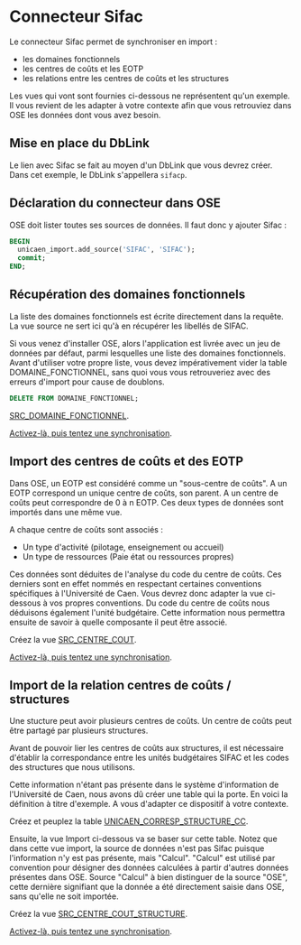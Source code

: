 # Connecteur Sifac

Le connecteur Sifac permet de synchroniser en import :
  * les domaines fonctionnels
  * les centres de coûts et les EOTP
  * les relations entre les centres de coûts et les structures

Les vues qui vont sont fournies ci-dessous ne représentent qu'un exemple. Il vous revient de les adapter à votre contexte afin que vous
retrouviez dans OSE les données dont vous avez besoin. 


  
## Mise en place du DbLink

Le lien avec Sifac se fait au moyen d'un DbLink que vous devrez créer.
Dans cet exemple, le DbLink s'appellera `sifacp`.



## Déclaration du connecteur dans OSE  

OSE doit lister toutes ses sources de données.
Il faut donc y ajouter Sifac : 

```sql
BEGIN
  unicaen_import.add_source('SIFAC', 'SIFAC');
  commit;
END;
```


## Récupération des domaines fonctionnels

La liste des domaines fonctionnels est écrite directement dans la requête.
La vue source ne sert ici qu'à en récupérer les libellés de SIFAC.

Si vous venez d'installer OSE, alors l'application est livrée avec un jeu de données par défaut, parmi lesquelles une liste des domaines fonctionnels.
Avant d'utiliser votre propre liste, vous devez impérativement vider la table DOMAINE_FONCTIONNEL, sans quoi vous vous 
retrouveriez avec des erreurs d'import pour cause de doublons.

```sql
DELETE FROM DOMAINE_FONCTIONNEL;
```


[SRC_DOMAINE_FONCTIONNEL](SRC_DOMAINE_FONCTIONNEL.sql).

[Activez-là, puis tentez une synchronisation](../activer-synchroniser.md).


## Import des centres de coûts et des EOTP

Dans OSE, un EOTP est considéré comme un "sous-centre de coûts".
A un EOTP correspond un unique centre de coûts, son parent.
A un centre de coûts peut correspondre de 0 à n EOTP.
Ces deux types de données sont importés dans une même vue.

A chaque centre de coûts sont associés :
* Un type d'activité (pilotage, enseignement ou accueil)
* Un type de ressources (Paie état ou ressources propres)

Ces données sont déduites de l'analyse du code du centre de coûts.
Ces derniers sont en effet nommés en respectant certaines conventions spécifiques à l'Université de Caen.
Vous devrez donc adapter la vue ci-dessous à vos propres conventions.
Du code du centre de coûts nous déduisons également l'unité budgétaire. Cette information nous permettra ensuite
de savoir à quelle composante il peut être associé.

Créez la vue [SRC_CENTRE_COUT](SRC_CENTRE_COUT.sql). 

[Activez-là, puis tentez une synchronisation](../activer-synchroniser.md).


## Import de la relation centres de coûts / structures

Une stucture peut avoir plusieurs centres de coûts.
Un centre de coûts peut être partagé par plusieurs structures.

Avant de pouvoir lier les centres de coûts aux structures, il est nécessaire d'établir la correspondance
entre les unités budgétaires SIFAC et les codes des structures que nous utilisons.

Cette information n'étant pas présente dans le système d'information de l'Université de Caen, nous
avons dû créer une table qui la porte.
En voici la définition à titre d'exemple. A vous d'adapter ce dispositif à votre contexte. 

Créez et peuplez la table [UNICAEN_CORRESP_STRUCTURE_CC](UNICAEN_CORRESP_STRUCTURE_CC.sql).

Ensuite, la vue Import ci-dessous va se baser sur cette table.
Notez que dans cette vue import, la source de données n'est pas Sifac puisque l'information n'y est pas présente, mais "Calcul".
"Calcul" est utilisé par convention pour désigner des données calculées à partir d'autres données présentes dans OSE.
Source "Calcul" à bien distinguer de la source "OSE", cette dernière signifiant que la donnée a été directement saisie dans OSE, sans qu'elle ne soit importée.

Créez la vue [SRC_CENTRE_COUT_STRUCTURE](SRC_CENTRE_COUT_STRUCTURE.sql).

[Activez-là, puis tentez une synchronisation](../activer-synchroniser.md).